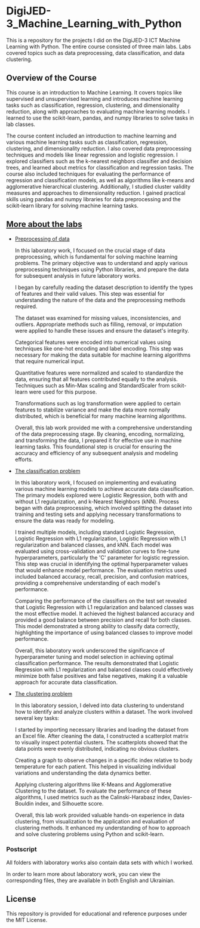 # DigiJED-3_Machine_Learning_with_Python

This is a repository for the projects I did on the DigiJED-​3 ICT Machine Learning with Python. The entire course consisted of three main labs. Labs covered topics such as data preprocessing, data classification, and data clustering.

## Overview of the Course
This course is an introduction to Machine Learning. It covers topics like supervised and unsupervised learning and introduces machine learning tasks such as classification, regression, clustering, and dimensionality reduction, along with approaches to evaluating machine learning models. I learned to use the scikit-learn, pandas, and numpy libraries to solve tasks in lab classes.

The course content included an introduction to machine learning and various machine learning tasks such as classification, regression, clustering, and dimensionality reduction. I also covered data preprocessing techniques and models like linear regression and logistic regression. I explored classifiers such as the k-nearest neighbors classifier and decision trees, and learned about metrics for classification and regression tasks. The course also included techniques for evaluating the performance of regression and classification models, as well as algorithms like k-means and agglomerative hierarchical clustering. Additionally, I studied cluster validity measures and approaches to dimensionality reduction. I gained practical skills using pandas and numpy libraries for data preprocessing and the scikit-learn library for solving machine learning tasks.

## [More about the labs](Labs)

- [Preprocessing of data](Labs/Lab_1)

  In this laboratory work, I focused on the crucial stage of data preprocessing, which is fundamental for solving machine learning problems. The primary objective was to understand and apply various preprocessing techniques using Python libraries, and prepare the data for subsequent analysis in future laboratory works.

  I began by carefully reading the dataset description to identify the types of features and their valid values. This step was essential for understanding the nature of the data and the preprocessing methods required.

  The dataset was examined for missing values, inconsistencies, and outliers. Appropriate methods such as filling, removal, or imputation were applied to handle these issues and ensure the dataset's integrity.

  Categorical features were encoded into numerical values using techniques like one-hot encoding and label encoding. This step was necessary for making the data suitable for machine learning algorithms that require numerical input.

  Quantitative features were normalized and scaled to standardize the data, ensuring that all features contributed equally to the analysis. Techniques such as Min-Max scaling and StandardScaler from scikit-learn were used for this purpose.

  Transformations such as log transformation were applied to certain features to stabilize variance and make the data more normally distributed, which is beneficial for many machine learning algorithms.

  Overall, this lab work provided me with a comprehensive understanding of the data preprocessing stage. By cleaning, encoding, normalizing, and transforming the data, I prepared it for effective use in machine learning tasks. This foundational step is crucial for ensuring the accuracy and efficiency of any subsequent analysis and modeling efforts.

- [The classification problem](Labs/Lab_2)

  In this laboratory work, I focused on implementing and evaluating various machine learning models to achieve accurate data classification. The primary models explored were Logistic Regression, both with and without L1 regularization, and k-Nearest Neighbors (kNN). Process began with data preprocessing, which involved splitting the dataset into training and testing sets and applying necessary transformations to ensure the data was ready for modeling.

  I trained multiple models, including standard Logistic Regression, Logistic Regression with L1 regularization, Logistic Regression with L1 regularization and balanced classes, and kNN. Each model was evaluated using cross-validation and validation curves to fine-tune hyperparameters, particularly the 'C' parameter for logistic regression. This step was crucial in identifying the optimal hyperparameter values that would enhance model performance. The evaluation metrics used included balanced accuracy, recall, precision, and confusion matrices, providing a comprehensive understanding of each model's performance.

  Comparing the performance of the classifiers on the test set revealed that Logistic Regression with L1 regularization and balanced classes was the most effective model. It achieved the highest balanced accuracy and provided a good balance between precision and recall for both classes. This model demonstrated a strong ability to classify data correctly, highlighting the importance of using balanced classes to improve model performance.

  Overall, this laboratory work underscored the significance of hyperparameter tuning and model selection in achieving optimal classification performance. The results demonstrated that Logistic Regression with L1 regularization and balanced classes could effectively minimize both false positives and false negatives, making it a valuable approach for accurate data classification.

- [The clustering problem](Labs/Lab_3)

  In this laboratory session, I delved into data clustering to understand how to identify and analyze clusters within a dataset. The work involved several key tasks:

  I started by importing necessary libraries and loading the dataset from an Excel file. After cleaning the data, I constructed a scatterplot matrix to visually inspect potential clusters. The scatterplots showed that the data points were evenly distributed, indicating no obvious clusters.

  Creating a graph to observe changes in a specific index relative to body temperature for each patient. This helped in visualizing individual variations and understanding the data dynamics better.
        
  Applying clustering algorithms like K-Means and Agglomerative Clustering to the dataset. To evaluate the performance of these algorithms, I used metrics such as the Calinski-Harabasz index, Davies-Bouldin index, and Silhouette score.

  Overall, this lab work provided valuable hands-on experience in data clustering, from visualization to the application and evaluation of clustering methods. It enhanced my understanding of how to approach and solve clustering problems using Python and scikit-learn.

### Postscript

All folders with laboratory works also contain data sets with which I worked.

In order to learn more about laboratory work, you can view the corresponding files, they are available in both English and Ukrainian.

## License

This repository is provided for educational and reference purposes under the MIT License.
